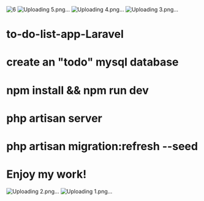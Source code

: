 ![6](https://github.com/cristianilisei96/to-do-list-app-Laravel/assets/57447097/1a81c325-1b36-4fb8-9afb-9644ef3a3f0a)
![Uploading 5.png…]()
![Uploading 4.png…]()
![Uploading 3.png…]()
# to-do-list-app-Laravel

# create an "todo" mysql database

# npm install && npm run dev

# php artisan server

# php artisan migration:refresh --seed

# Enjoy my work!

![Uploading 2.png…]()
![Uploading 1.png…]()
